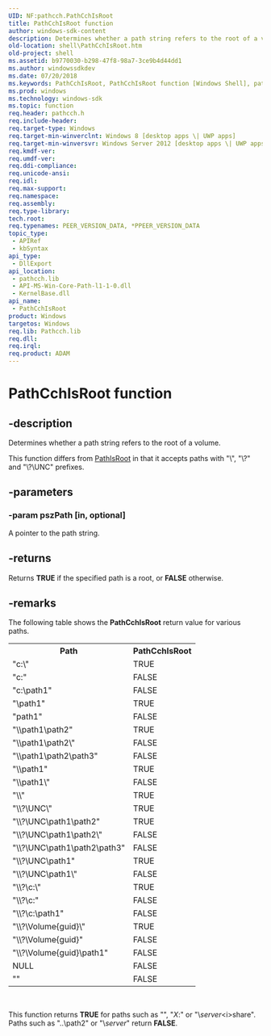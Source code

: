 ```yaml
---
UID: NF:pathcch.PathCchIsRoot
title: PathCchIsRoot function
author: windows-sdk-content
description: Determines whether a path string refers to the root of a volume.This function differs from PathIsRoot in that it accepts paths with &#0034;\\&#0034;, &#0034;\\?\&#0034; and &#0034;\\?\UNC\&#0034; prefixes.
old-location: shell\PathCchIsRoot.htm
old-project: shell
ms.assetid: b9770030-b298-47f8-98a7-3ce9b4d44dd1
ms.author: windowssdkdev
ms.date: 07/20/2018
ms.keywords: PathCchIsRoot, PathCchIsRoot function [Windows Shell], pathcch/PathCchIsRoot, shell.PathCchIsRoot
ms.prod: windows
ms.technology: windows-sdk
ms.topic: function
req.header: pathcch.h
req.include-header: 
req.target-type: Windows
req.target-min-winverclnt: Windows 8 [desktop apps \| UWP apps]
req.target-min-winversvr: Windows Server 2012 [desktop apps \| UWP apps]
req.kmdf-ver: 
req.umdf-ver: 
req.ddi-compliance: 
req.unicode-ansi: 
req.idl: 
req.max-support: 
req.namespace: 
req.assembly: 
req.type-library: 
tech.root: 
req.typenames: PEER_VERSION_DATA, *PPEER_VERSION_DATA
topic_type:
 - APIRef
 - kbSyntax
api_type:
 - DllExport
api_location:
 - pathcch.lib
 - API-MS-Win-Core-Path-l1-1-0.dll
 - KernelBase.dll
api_name:
 - PathCchIsRoot
product: Windows
targetos: Windows
req.lib: Pathcch.lib
req.dll: 
req.irql: 
req.product: ADAM
---
```


# PathCchIsRoot function


## -description



Determines whether a path string refers to the root of a volume.

This function differs from <a href="https://msdn.microsoft.com/8586df98-91c4-49a6-9b07-7dceb8a63431">PathIsRoot</a> in that it accepts paths with "\\", "\\?\" and "\\?\UNC\" prefixes.




## -parameters




### -param pszPath [in, optional]

A pointer to the path string.


## -returns



Returns <b>TRUE</b> if the specified path is a root, or <b>FALSE</b> otherwise.




## -remarks



The following table shows the <b>PathCchIsRoot</b> return value for various paths.
            
                

<table class="clsStd">
<tr>
<th>Path</th>
<th>PathCchIsRoot</th>
</tr>
<tr>
<td>"c:\"</td>
<td>TRUE</td>
</tr>
<tr>
<td>"c:"</td>
<td>FALSE</td>
</tr>
<tr>
<td>"c:\path1"</td>
<td>FALSE</td>
</tr>
<tr>
<td>"\path1"</td>
<td>TRUE</td>
</tr>
<tr>
<td>"path1"</td>
<td>FALSE</td>
</tr>
<tr>
<td>"\\path1\path2"</td>
<td>TRUE</td>
</tr>
<tr>
<td>"\\path1\path2\"</td>
<td>FALSE</td>
</tr>
<tr>
<td>"\\path1\path2\path3"</td>
<td>FALSE</td>
</tr>
<tr>
<td>"\\path1"</td>
<td>TRUE</td>
</tr>
<tr>
<td>"\\path1\"</td>
<td>FALSE</td>
</tr>
<tr>
<td>"\\"</td>
<td>TRUE</td>
</tr>
<tr>
<td>"\\?\UNC\"</td>
<td>TRUE</td>
</tr>
<tr>
<td>"\\?\UNC\path1\path2"</td>
<td>TRUE</td>
</tr>
<tr>
<td>"\\?\UNC\path1\path2\"</td>
<td>FALSE</td>
</tr>
<tr>
<td>"\\?\UNC\path1\path2\path3"</td>
<td>FALSE</td>
</tr>
<tr>
<td>"\\?\UNC\path1"</td>
<td>TRUE</td>
</tr>
<tr>
<td>"\\?\UNC\path1\"</td>
<td>FALSE</td>
</tr>
<tr>
<td>"\\?\c:\"</td>
<td>TRUE</td>
</tr>
<tr>
<td>"\\?\c:"</td>
<td>FALSE</td>
</tr>
<tr>
<td>"\\?\c:\path1"</td>
<td>FALSE</td>
</tr>
<tr>
<td>"\\?\Volume{guid}\"</td>
<td>TRUE</td>
</tr>
<tr>
<td>"\\?\Volume{guid}"</td>
<td>FALSE</td>
</tr>
<tr>
<td>"\\?\Volume{guid}\path1"</td>
<td>FALSE</td>
</tr>
<tr>
<td>NULL</td>
<td>FALSE</td>
</tr>
<tr>
<td>""</td>
<td>FALSE</td>
</tr>
</table>
 

This function returns <b>TRUE</b> for paths such as "\", "<i>X</i>:\" or "\\<i>server</i>\<i>share</i>". Paths such as "..\path2" or "\\<i>server</i>\" return <b>FALSE</b>.
            




